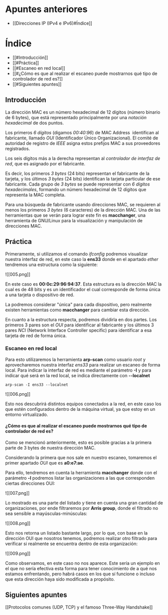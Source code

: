 
# Apuntes anteriores

- [[Direcciones IP (IPv4 e IPv6)#Índice]]
# Índice

- [[#Introducción]]
- [[#Práctica]]
- [[#Escaneo en red local]]
- [[#¿Cómo es que al realizar el escaneo puede mostrarnos qué tipo de controlador de red es?]]
- [[#Siguientes apuntes]]

## Introducción

La dirección MAC es un número hexadecimal de 12 dígitos (número binario de 6 bytes), que está representado principalmente por una *notación hexadecimal* de dos puntos.

Los primeros *6 dígitos* (digamos *00:40:96*) de MAC Address  identifican al fabricante, llamado *OUI* (Identificador Único Organizacional). El comité de autoridad de registro de *IEEE* asigna estos prefijos MAC a sus proveedores registrados.

Los seis dígitos más a la derecha representan al *controlador de interfaz de red*, que es asignado por el fabricante.

Es decir, los primeros *3 bytes* (24 bits) representan el fabricante de la tarjeta, y los últimos *3 bytes* (24 bits) identifican la tarjeta particular de ese fabricante. Cada grupo de *3 bytes* se puede representar con *6 dígitos hexadecimales*, formando un número hexadecimal de 12 dígitos que representa la MAC completa.

Para una búsqueda de fabricante usando direcciones MAC, se requieren al menos los primeros *3 bytes* (6 caracteres) de la dirección MAC. Una de las herramientas que se verán para lograr este fin es **macchanger**, una herramienta de GNU/Linux para la visualización y manipulación de direcciones MAC.

## Práctica

Primeramente, si utilizamos el comando *ifconfig* podremos visualizar nuestra interfaz de red, en este caso la **ens33** donde en el apartado *ether* tendremos una estructura como la siguiente:

![[005.png]]

En este caso es **00:0c:29:96:94:37**. Esta estructura es la dirección MAC la cual es de 48 bits y es un identificador el cual corresponde de forma única a una tarjeta o dispositivo de red.

La podremos considerar "única" para cada dispositivo, pero realmente existen herramientas como **macchanger** para cambiar esta dirección.

En cuanto a la estructura respecta, podremos dividirla en dos partes. Los primeros 3 pares son el *OUI* para identificar al fabricante y los últimos 3 pares *NCI* (Network Interface Controller specific) para identificar a esa tarjeta de red de forma única.

### Escaneo en red local

Para esto utilizaremos la herramienta **arp-scan** como usuario *root* y aprovecharemos nuestra interfaz *ens33* para realizar un escaneo de forma local. Para indicar la interfaz de red es mediante el parámetro **\-I** y para indicar qué será en la red local, se indica directamente con **\-\-localnet**

```
arp-scan -I ens33 --localnet
```

![[006.png]]

Esto nos descubrirá distintos equipos conectados a la red, en este caso los que estén configurados dentro de la máquina virtual, ya que estoy en un entorno virtualizado.

#### ¿Cómo es que al realizar el escaneo puede mostrarnos qué tipo de controlador de red es?

Como se mencionó anteriormente, esto es posible gracias a la primera parte de 3 bytes de nuestra dirección MAC.

Considerando la primera que nos sale en nuestro escaneo, tomaremos el primer apartado *OUI* que es **a0:e7:ae**.

Para ello, tendremos en cuenta la herramienta **macchanger** donde con el parámetro **\-l** podremos listar las organizaciones a las que corresponden ciertas direcciones OUI:

![[007.png]]

Lo mostrado es una parte del listado y tiene en cuenta una gran cantidad de organizaciones, por ende filtraremos por **Arris group**, donde el filtrado no sea sensible a mayúsculas-minúsculas:

![[008.png]]

Esto nos retorna un listado bastante largo, por lo que, con base en la dirección OUI que nosotros tenemos, podremos realizar otro filtrado para verificar si realmente se encuentra dentro de esta organización:

![[009.png]]

Como observamos, en este caso no nos aparece. Este sería un ejemplo en el que no sería efectiva esta forma para tener conocimiento de a qué nos estamos enfrentando, pero habrá casos en los que sí funcione o incluso que esta dirección haya sido modificada a propósito.

## Siguientes apuntes

[[Protocolos comunes (UDP, TCP) y el famoso Three-Way Handshake]]